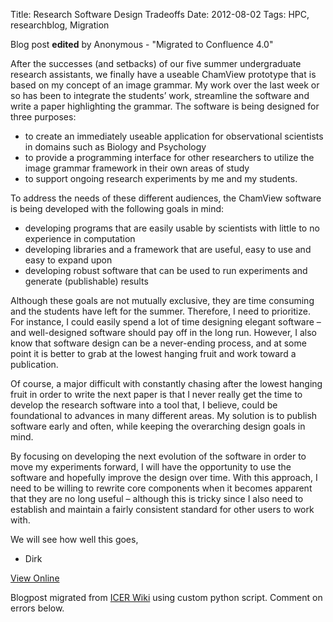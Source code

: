 Title: Research Software Design Tradeoffs
Date: 2012-08-02
Tags: HPC, researchblog, Migration

Blog post **edited** by Anonymous \- "Migrated to Confluence 4.0"

After the successes (and setbacks) of our five summer undergraduate research
assistants, we finally have a useable ChamView prototype that is based on my
concept of an image grammar. My work over the last week or so has been to
integrate the students’ work, streamline the software and write a paper
highlighting the grammar. The software is being designed for three purposes:

  * to create an immediately useable application for observational scientists in domains such as Biology and Psychology
  * to provide a programming interface for other researchers to utilize the image grammar framework in their own areas of study
  * to support ongoing research experiments by me and my students.

To address the needs of these different audiences, the ChamView software is
being developed with the following goals in mind:

  * developing programs that are easily usable by scientists with little to no experience in computation
  * developing libraries and a framework that are useful, easy to use and easy to expand upon
  * developing robust software that can be used to run experiments and generate (publishable) results

Although these goals are not mutually exclusive, they are time consuming and
the students have left for the summer. Therefore, I need to prioritize. For
instance, I could easily spend a lot of time designing elegant software – and
well-designed software should pay off in the long run. However, I also know
that software design can be a never-ending process, and at some point it is
better to grab at the lowest hanging fruit and work toward a publication.

Of course, a major difficult with constantly chasing after the lowest hanging
fruit in order to write the next paper is that I never really get the time to
develop the research software into a tool that, I believe, could be
foundational to advances in many different areas. My solution is to publish
software early and often, while keeping the overarching design goals in mind.

By focusing on developing the next evolution of the software in order to move
my experiments forward, I will have the opportunity to use the software and
hopefully improve the design over time. With this approach, I need to be
willing to rewrite core components when it becomes apparent that they are no
long useful – although this is tricky since I also need to establish and
maintain a fairly consistent standard for other users to work with.

We will see how well this goes,

  * Dirk

[View
Online](https://wiki.hpcc.msu.edu/display/~colbrydi@msu.edu/2012/08/02/Research+Software+Design+Tradeoffs)

Blogpost migrated from [ICER Wiki](https://wiki.hpcc.msu.edu/display/~colbrydi@msu.edu/2012/08/02/Research+Software+Design+Tradeoffs) using custom python script. Comment on errors below.
